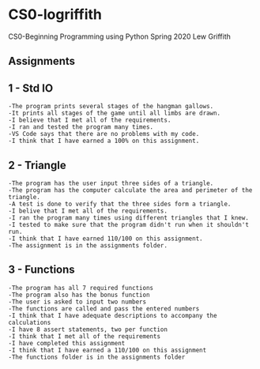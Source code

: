 # CS0-logriffith
CS0-Beginning Programming using Python
Spring 2020
Lew Griffith
## Assignments
## 1 - Std IO
    -The program prints several stages of the hangman gallows.
    -It prints all stages of the game until all limbs are drawn.
    -I believe that I met all of the requirements.
    -I ran and tested the program many times.
    -VS Code says that there are no problems with my code.
    -I think that I have earned a 100% on this assignment.

## 2 - Triangle
    -The program has the user input three sides of a triangle.
    -The program has the computer calculate the area and perimeter of the triangle.
    -A test is done to verify that the three sides form a triangle.
    -I belive that I met all of the requirements.
    -I ran the program many times using different triangles that I knew.
    -I tested to make sure that the program didn't run when it shouldn't run.
    -I think that I have earned 110/100 on this assignment.
    -The assignment is in the assignments folder.

## 3 - Functions
    -The program has all 7 required functions
    -The program also has the bonus function
    -The user is asked to input two numbers
    -The functions are called and pass the entered numbers
    -I think that I have adequate descriptions to accompany the calculations
    -I have 8 assert statements, two per function
    -I think that I met all of the requirements
    -I have completed this assignment
    -I think that I have earned a 110/100 on this assignment
    -The functions folder is in the assignments folder





